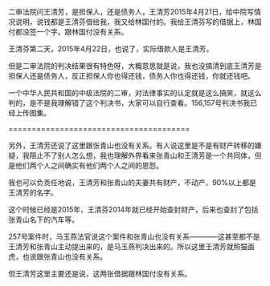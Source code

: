 二审法院问王清芳，是担保人，还是债务人，王清芳2015年4月21日，给中院写情况说明，说钱都是王清芬借给我，我又给林国付的。我给王清芬写的借据上，林国付都没签一个字。跟林国付没有关系。

王清芬第二天，2015年4月22日，也说了，实际借款人是王清芳。

但是二审法院的判决结果很有特色呀，大概意思就是说，我也没搞清到底王清芳是担保人还是债务人，反正担保人你也得还钱，债务人你也得还钱，你就还钱吧。

一个中华人民共和国的中级法院的二审，对法律事实的认定就是这么搞笑，就这么判的，是不是我理解错了这个判决书，大家可以自行查看。156,157号判决书我已经上传图集。

=======================================

另外，王清芳还说了这里跟张青山也没有关系。有人说这里是不是有财产转移的嫌疑，我阻止不了别人怎么想，我也理解外界看来张青山和王清芳是一个共同体，但是他们两个人之间确实有他们两个人之间的恩怨。

我也可以负责任地说，王清芳和张青山的夫妻共有财产，不动产，90%以上都是王清芳的名字。

这个时候已经是2015年，王清芬2014年就已经开始查封财产，后来也查封了包括张青山名下的汽车等。

257号案件时，马玉燕法官说这个案件和张青山也没有关系————这甚至都不是王清芳和张青山主动提出来的，是马玉燕判决出来的。所以这里王清芳就照猫画虎，也说跟张青山也没有关系。

但王清芳这里主要还是说，这两张借据跟林国付没有关系。

